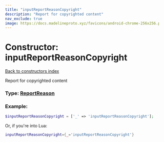 ```yaml
---
title: "inputReportReasonCopyright"
description: "Report for copyrighted content"
nav_exclude: true
image: https://docs.madelineproto.xyz/favicons/android-chrome-256x256.png
---
```

# Constructor: inputReportReasonCopyright  
[Back to constructors index](index.md)



Report for copyrighted content




### Type: [ReportReason](../types/ReportReason.md)


### Example:

```php
$inputReportReasonCopyright = ['_' => 'inputReportReasonCopyright'];
```  


Or, if you're into Lua:

```lua
inputReportReasonCopyright={_='inputReportReasonCopyright'}

```


